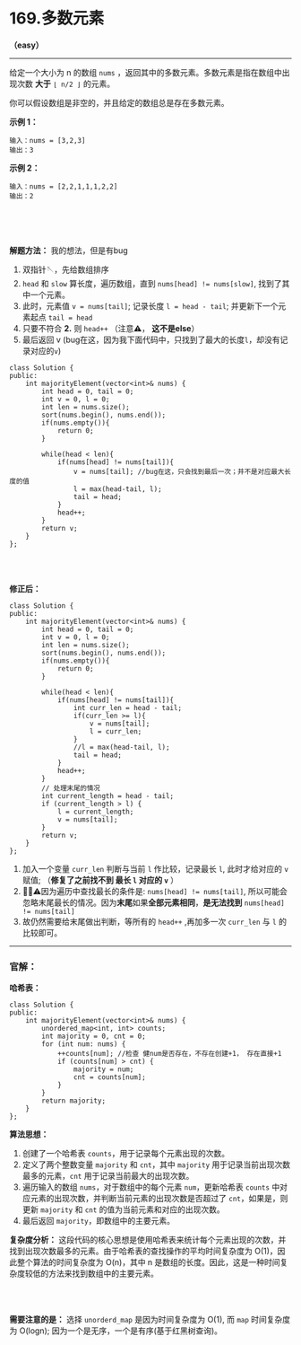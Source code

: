 # 169.多数元素
**（easy）**

---
给定一个大小为 n 的数组 `nums` ，返回其中的多数元素。多数元素是指在数组中出现次数 **大于** `⌊ n/2 ⌋` 的元素。

你可以假设数组是非空的，并且给定的数组总是存在多数元素。



**示例 1：**

    输入：nums = [3,2,3]
    输出：3


**示例 2：**

    输入：nums = [2,2,1,1,1,2,2]
    输出：2


<br>
<br>
<br>


**解题方法：**
我的想法，但是有bug

1. 双指针🪡，先给数组排序
2. `head` 和 `slow` 算长度，遍历数组，直到 `nums[head] != nums[slow]`, 找到了其中一个元素。
3. 此时，元素值 `v = nums[tail]`; 记录长度 `l = head - tail`; 并更新下一个元素起点 `tail = head`
4. 只要不符合 **2.** 则 `head++` （注意⚠️， **这不是else**）
5. 最后返回 v (bug在这，因为我下面代码中，只找到了最大的长度`l`，却没有记录对应的`v`)


```cpp{.line-numbers}
class Solution {
public:
    int majorityElement(vector<int>& nums) {
        int head = 0, tail = 0;
        int v = 0, l = 0;
        int len = nums.size();
        sort(nums.begin(), nums.end());
        if(nums.empty()){
            return 0;
        }

        while(head < len){
            if(nums[head] != nums[tail]){
                v = nums[tail]; //bug在这，只会找到最后一次；并不是对应最大长度的值
                l = max(head-tail, l);
                tail = head;
            }
            head++;
        }
        return v;
    }
};

```

<br>
<br>

**修正后：**
```cpp{.line-numbers}
class Solution {
public:
    int majorityElement(vector<int>& nums) {
        int head = 0, tail = 0;
        int v = 0, l = 0;
        int len = nums.size();
        sort(nums.begin(), nums.end());
        if(nums.empty()){
            return 0;
        }

        while(head < len){
            if(nums[head] != nums[tail]){
                int curr_len = head - tail;
                if(curr_len >= l){
                    v = nums[tail];
                    l = curr_len;
                }
                //l = max(head-tail, l);
                tail = head;
            }
            head++;
        }
        // 处理末尾的情况
        int current_length = head - tail;
        if (current_length > l) {
            l = current_length;
            v = nums[tail];
        }
        return v;
    }
};
```

1. 加入一个变量 `curr_len` 判断与当前 `l` 作比较，记录最长 `l`, 此时才给对应的 `v` 赋值; （**修复了之前找不到 最长 `l` 对应的 `v`** ）
2. 👮‍♀️⚠️因为遍历中查找最长的条件是: `nums[head] != nums[tail]`, 所以可能会忽略末尾最长的情况。因为**末尾**如果**全部元素相同**，**是无法找到** `nums[head] != nums[tail]` 
3. 故仍然需要给末尾做出判断，等所有的 `head++` ,再加多一次 `curr_len` 与 `l` 的比较即可。


---

### 官解：

**哈希表：**
```cpp{.line-numbers}
class Solution {
public:
    int majorityElement(vector<int>& nums) {
        unordered_map<int, int> counts;
        int majority = 0, cnt = 0;
        for (int num: nums) {
            ++counts[num]; //检查 健num是否存在，不存在创建+1， 存在直接+1
            if (counts[num] > cnt) {
                majority = num;
                cnt = counts[num];
            }
        }
        return majority;
    }
};
```

**算法思想：**

1. 创建了一个哈希表 `counts`，用于记录每个元素出现的次数。
2. 定义了两个整数变量 `majority` 和 `cnt`，其中 `majority` 用于记录当前出现次数最多的元素，`cnt` 用于记录当前最大的出现次数。
3. 遍历输入的数组 `nums`，对于数组中的每个元素 `num`，更新哈希表 `counts` 中对应元素的出现次数，并判断当前元素的出现次数是否超过了 `cnt`，如果是，则更新 `majority` 和 `cnt` 的值为当前元素和对应的出现次数。
4. 最后返回 `majority`，即数组中的主要元素。

**复杂度分析：**
这段代码的核心思想是使用哈希表来统计每个元素出现的次数，并找到出现次数最多的元素。由于哈希表的查找操作的平均时间复杂度为 O(1)，因此整个算法的时间复杂度为 O(n)，其中 n 是数组的长度。因此，这是一种时间复杂度较低的方法来找到数组中的主要元素。

<br>
<br>

**需要注意的是：**
选择 `unorderd_map` 是因为时间复杂度为 O(1), 而 `map` 时间复杂度为 O(logn); 因为一个是无序，一个是有序(基于红黑树查询)。

